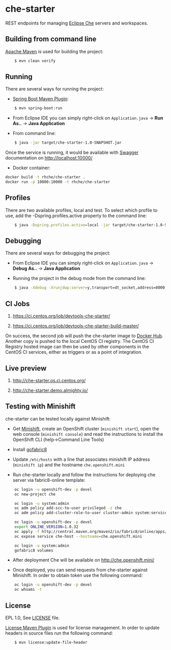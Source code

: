 che-starter
===========

REST endpoints for managing [Eclipse Che](http://www.eclipse.org/che/) servers and workspaces.

Building from command line
--------------------------
[Apache Maven](https://maven.apache.org/) is used for building the project: 

```bash
    $ mvn clean verify
````

Running
-------
There are several ways for running the project:

* [Spring Boot Maven Plugin](http://docs.spring.io/spring-boot/docs/current/maven-plugin/index.html):

```bash
    $ mvn spring-boot:run
````

* From Eclipse IDE you can simply right-click on `Application.java` -> **Run As..** -> **Java Application**

* From command line:

```bash
    $ java -jar target/che-starter-1.0-SNAPSHOT.jar
````

Once the service is running, it would be available with [Swagger](http://swagger.io/) documentation on [http://localhost:10000/](http://localhost:10000/)

* Docker container:

```bash
docker build -t rhche/che-starter .
docker run -p 10000:10000 -t rhche/che-starter
````

Profiles
--------
There are two available profiles, local and test. To select which profile to use, add the -Dspring.profiles.active property to the command line:

```bash
    $ java -Dspring.profiles.active=local -jar target/che-starter-1.0-SNAPSHOT.jar
````


Debugging
---------
There are several ways for debugging the project:

* From Eclipse IDE you can simply right-click on `Application.java` -> **Debug As..** -> **Java Application**

* Running the project in the debug mode from the command line: 

```bash
    $ java -Xdebug -Xrunjdwp:server=y,transport=dt_socket,address=8000,suspend=n -jar target/che-starter-1.0-SNAPSHOT.jar 
````

CI Jobs
-------
1. https://ci.centos.org/job/devtools-che-starter/

2. https://ci.centos.org/job/devtools-che-starter-build-master/

On success, the second job will push the che-starter image to [Docker Hub](https://hub.docker.com/r/rhche/). Another copy is pushed to the local CentOS CI registry. The CentOS CI Registry hosted image can then be used by other components in the CentOS CI services, either as triggers or as a point of integration.

Live preview
------------

1. http://che-starter.os.ci.centos.org/

2. http://che-starter.demo.almighty.io/

Testing with Minishift
----------------------
che-starter can be tested locally against Minishift:

- Get [Minishift](https://github.com/minishift/minishift#installation), create an OpenShift cluster (`minishift start`), open the web console (`minishift console`) and read the instructions to install the OpenShift CLI (help->Command Line Tools)

- Install [gofabric8](https://github.com/fabric8io/gofabric8#gofabric8-installer)

- Update `/etc/hosts` with a line that associates minishift IP address (`minishift ip`) and the hostname `che.openshift.mini`

- Run che-starter locally and follow the instructions for deploying che server via fabric8-online template:

```bash
    oc login -u openshift-dev -p devel
    oc new-project che

    oc login -u system:admin
    oc adm policy add-scc-to-user privileged -z che
    oc adm policy add-cluster-role-to-user cluster-admin system:serviceaccount:che:che

    oc login -u openshift-dev -p devel
    export ONLINE_VERSION=1.0.32
    oc apply -f http://central.maven.org/maven2/io/fabric8/online/apps/che/$ONLINE_VERSION/che-$ONLINE_VERSION-openshift.yml
    oc expose service che-host --hostname=che.openshift.mini

    oc login -u system:admin
    gofabric8 volumes
````

- After deployment Che will be available on http://che.openshift.mini/

- Once deployed, you can send requests from che-starter against Minishift. In order to obtain token use the following command:

```bash
    oc login -u openshift-dev -p devel
    oc whoami -t
````

License
-------
EPL 1.0, See [LICENSE](LICENSE.txt) file.

[License Maven Plugin](http://www.mojohaus.org/license-maven-plugin/) is used for license management. In order to update headers in source files run the following command: 

```bash
    $ mvn license:update-file-header
````